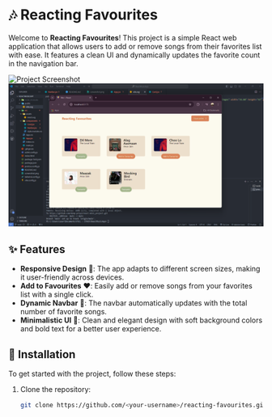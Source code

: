 # 🎶 Reacting Favourites

Welcome to **Reacting Favourites**! This project is a simple React web application that allows users to add or remove songs from their favorites list with ease. It features a clean UI and dynamically updates the favorite count in the navigation bar.

![Project Screenshot](./screen.png)
![Project Screenshot](./screenshot2.png)
## ✨ Features

- **Responsive Design** 📱: The app adapts to different screen sizes, making it user-friendly across devices.
- **Add to Favourites** ❤️: Easily add or remove songs from your favorites list with a single click.
- **Dynamic Navbar** 🧮: The navbar automatically updates with the total number of favorite songs.
- **Minimalistic UI** 🎨: Clean and elegant design with soft background colors and bold text for a better user experience.

## 🚀 Installation

To get started with the project, follow these steps:

1. Clone the repository:

   ```bash
   git clone https://github.com/<your-username>/reacting-favourites.git
